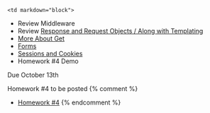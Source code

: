 	<td markdown="block">

* Review Middleware
* Review [Response and Request Objects / Along with Templating](slides/09/request-response.html#7)
* [More About Get](slides/10/review-get.html)
* [Forms](slides/10/forms.html)
* [Sessions and Cookies](slides/10/sessions.html)
* Homework #4 Demo

<!-- 
* [Maybe Static Sites, Remote Server](slides/08/static.html)
* [Maybe Debugging](slides/09/debugging.html)

* [](slides//.html)
* [](slides//.html)
-->
</td>
	<td markdown="block">


<!--
* Chapter 
* Chapter 
-->
</td>
	<td markdown="block">

Due October 13th

Homework #4 to be posted
{% comment %}

* [Homework #4](homework/04.html)
{% endcomment %}

</td>
